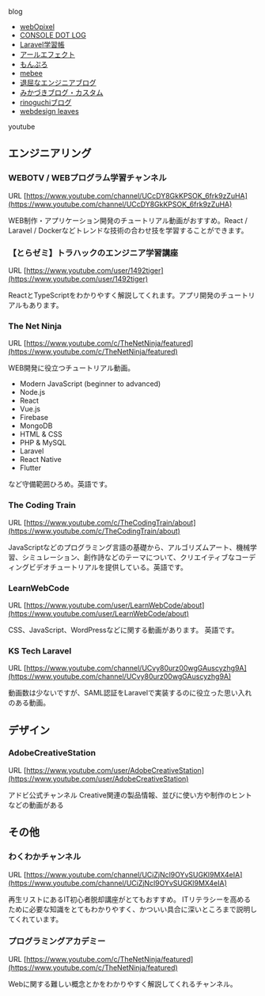 blog

- [webOpixel](https://www.webopixel.net/)
- [CONSOLE DOT LOG](https://blog.capilano-fw.com/)
- [Laravel学習帳](https://laraweb.net/)
- [アールエフェクト](https://reffect.co.jp/)
- [もんぷろ](https://coinbaby8.com/)
- [mebee](https://mebee.info/)
- [退屈なエンジニアブログ](https://atsu-developer.net/)
- [みかづきブログ・カスタム](https://blog.kimizuka.org/)
- [rinoguchiブログ](https://rinoguchi.net/)
- [webdesign leaves](https://www.webdesignleaves.com/)

youtube
## エンジニアリング
### WEBOTV / WEBプログラム学習チャンネル
URL
[https://www.youtube.com/channel/UCcDY8GkKPSOK_6frk9zZuHA](https://www.youtube.com/channel/UCcDY8GkKPSOK_6frk9zZuHA)

WEB制作・アプリケーション開発のチュートリアル動画がおすすめ。React / Laravel / Dockerなどトレンドな技術の合わせ技を学習することができます。

### 【とらゼミ】トラハックのエンジニア学習講座
URL
[https://www.youtube.com/user/1492tiger](https://www.youtube.com/user/1492tiger)

ReactとTypeScriptをわかりやすく解説してくれます。アプリ開発のチュートリアルもあります。

### The Net Ninja 
URL
[https://www.youtube.com/c/TheNetNinja/featured](https://www.youtube.com/c/TheNetNinja/featured)

WEB開発に役立つチュートリアル動画。
- Modern JavaScript (beginner to advanced)
- Node.js
- React
- Vue.js
- Firebase
- MongoDB
- HTML & CSS
- PHP & MySQL
- Laravel
- React Native
- Flutter

など守備範囲ひろめ。英語です。

### The Coding Train
URL
[https://www.youtube.com/c/TheCodingTrain/about](https://www.youtube.com/c/TheCodingTrain/about)

JavaScriptなどのプログラミング言語の基礎から、アルゴリズムアート、機械学習、シミュレーション、創作詩などのテーマについて、クリエイティブなコーディングビデオチュートリアルを提供している。英語です。

### LearnWebCode
URL
[https://www.youtube.com/user/LearnWebCode/about](https://www.youtube.com/user/LearnWebCode/about)

CSS、JavaScript、WordPressなどに関する動画があります。
英語です。

### KS Tech Laravel
URL
[https://www.youtube.com/channel/UCvy80urz00wgGAuscyzhg9A](https://www.youtube.com/channel/UCvy80urz00wgGAuscyzhg9A)

動画数は少ないですが、SAML認証をLaravelで実装するのに役立った思い入れのある動画。

## デザイン
### AdobeCreativeStation
URL
[https://www.youtube.com/user/AdobeCreativeStation](https://www.youtube.com/user/AdobeCreativeStation)

アドビ公式チャンネル
Creative関連の製品情報、並びに使い方や制作のヒントなどの動画がある

## その他
###  わくわかチャンネル
URL
[https://www.youtube.com/channel/UCiZjNcl9OYvSUGKl9MX4eIA](https://www.youtube.com/channel/UCiZjNcl9OYvSUGKl9MX4eIA)

再生リストにあるIT初心者脱却講座がとてもおすすめ。
ITリテラシーを高めるために必要な知識をとてもわかりやすく、かついい具合に深いところまで説明してくれています。

### プログラミングアカデミー
URL
[https://www.youtube.com/c/TheNetNinja/featured](https://www.youtube.com/c/TheNetNinja/featured)

Webに関する難しい概念とかをわかりやすく解説してくれるチャンネル。
